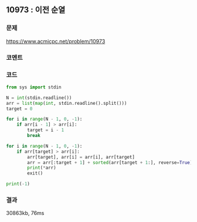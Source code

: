 ## 10973 : 이전 순열
### 문제
https://www.acmicpc.net/problem/10973
### 코멘트
### 코드
```python
from sys import stdin

N = int(stdin.readline())
arr = list(map(int, stdin.readline().split()))
target = 0

for i in range(N - 1, 0, -1):
    if arr[i - 1] > arr[i]:
        target = i - 1
        break

for i in range(N - 1, 0, -1):
    if arr[target] > arr[i]:
        arr[target], arr[i] = arr[i], arr[target]
        arr = arr[:target + 1] + sorted(arr[target + 1:], reverse=True)
        print(*arr)
        exit()

print(-1)
```
### 결과
30863kb, 76ms

